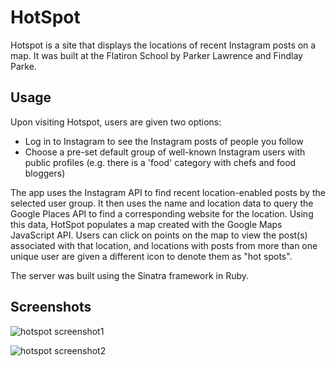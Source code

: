 # HotSpot

Hotspot is a site that displays the locations of recent Instagram posts on a map. It was built at the Flatiron School by Parker Lawrence and Findlay Parke.

## Usage
Upon visiting Hotspot, users are given two options:
- Log in to Instagram to see the Instagram posts of people you follow
- Choose a pre-set default group of well-known Instagram users with public profiles (e.g. there is a 'food' category with chefs and food bloggers)

The app uses the Instagram API to find recent location-enabled posts by the selected user group. It then uses the name and location data to query the Google Places API to find a corresponding website for the location. Using this data, HotSpot populates a map created with the Google Maps JavaScript API. Users can click on points on the map to view the post(s) associated with that location, and locations with posts from more than one unique user are given a different icon to denote them as "hot spots".

The server was built using the Sinatra framework in Ruby.

## Screenshots

![hotspot screenshot1]()

![hotspot screenshot2]()
